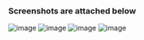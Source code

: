 ### Screenshots are attached below

![image](https://github.com/prathamjagga/tf-workflow-with-env/assets/30550632/3eb3dc04-5284-4b5f-b159-facb877af95c)
![image](https://github.com/prathamjagga/tf-workflow-with-env/assets/30550632/2f306dbb-3e63-412c-be9d-4d0106283b1d)
![image](https://github.com/prathamjagga/tf-workflow-with-env/assets/30550632/8c2cfcd3-25d5-4676-a499-946a13dcba68)
![image](https://github.com/prathamjagga/tf-workflow-with-env/assets/30550632/b601f898-3ca2-435c-bf70-113281149902)
